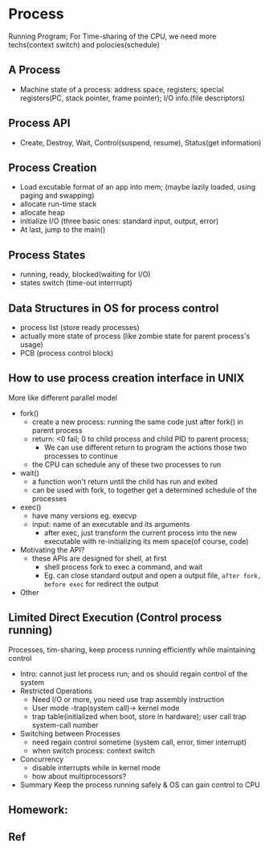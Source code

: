 # Process
Running Program; For Time-sharing of the CPU, we need more techs(context switch) and polocies(schedule)  
## A Process 
* Machine state of a process: address space, registers; special registers(PC, stack pointer, frame pointer); I/O info.(file descriptors) 

## Process API
* Create, Destroy, Wait, Control(suspend, resume), Status(get information) 

## Process Creation
* Load excutable format of an app into mem; (maybe lazily loaded, using paging and swapping)
* allocate run-time stack
* allocate heap
* initialize I/O (three basic ones: standard input, output, error)
* At last, jump to the main()

## Process States
* running, ready, blocked(waiting for I/O)
* states switch (time-out interrrupt)  

## Data Structures in OS for process control
* process list (store ready processes)
* actually more state of process (like zombie state for parent process's usage)
* PCB (process control block)


## How to use process creation interface in UNIX
More like different parallel model
* fork()
	* create a new process: running the same code just after fork() in parent process
	* return: <0 fail; 0 to child process and child PID to parent process;
		* We can use different return to program the actions those two processes to continue 
	* the CPU can schedule any of these two processes to run 
* wait()
	* a function won't return until the child has run and exited 
	* can be used with fork, to together get a determined schedule of the processes
* exec()
	* have many versions eg. execvp
	* input: name of an executable and its arguments
		* after exec, just transform the current process into the new executable with re-initializing its mem space(of course, code)
* Motivating the API? 
	* these APIs are designed for shell, at first
		* shell process fork to exec a command, and wait
		* Eg. can close standard output and open a output file, `after fork, before exec` for redirect the output
* Other  

## Limited Direct Execution (Control process running)
Processes, tim-sharing, keep process running efficiently while maintaining control
* Intro: cannot just let process run; and os should regain control of the system
* Restricted Operations
	* Need I/O or more, you need use trap assembly instruction
	* User mode -trap(system call)-> kernel mode
	* trap table(initialized when boot, store in hardware); user call trap system-call number
* Switching between Processes
	* need regain control sometime (system call, error, timer interrupt)
	* when switch process: context switch 
* Concurrency
	* disable interrupts while in kernel mode
	* how about multiprocessors? 
* Summary
Keep the process running safely & OS can gain control to CPU

## Homework: 

## Ref 